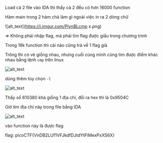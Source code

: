 Load cả 2 file vào IDA thì thấy cả 2 đều có hơn 16000 function

Hàm main trong 2 hàm chả làm gì ngoài việc in ra 2 dòng chữ

![alt_text](https://i.imgur.com/PiynBLcmp x.png)

=> Không phải nhập flag, mà phải tìm flag được giấu trong chương trình

Trong 16k function thì cái nào cũng trả về 1 flag giả

Trông thì có vẻ giống nhau, nhưng cuối cùng mình cũng tìm được điểm khác nhau bằng lệnh ```cmp``` trên linux

![alt_text](https://i.imgur.com/elPYCNq.png)

dùng thêm tùy chọn ```-l``` 

![alt_text](https://i.imgur.com/oiXhmYd.png)

Thấy số 610380 khá giống 1 địa chỉ, đổi ra hex thì là 0x9504C

Giờ tìm địa chỉ này trong file bằng IDA

![alt_text](https://i.imgur.com/4yxUqhJ.png)

vào function này là được flag

flag: picoCTF{VnDB2LUf1VFJkdfDJtdYtFlMexPxXS6X}
